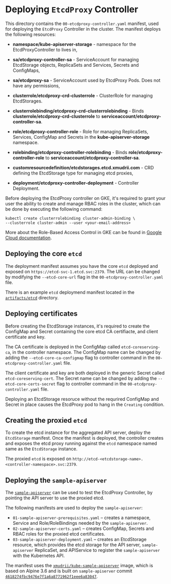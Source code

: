 # Deploying `EtcdProxy` Controller

This directory contains the `00-etcdproxy-controller.yaml` manifest, used for deploying the `EtcdProxy` Controller in the cluster. The manifest deploys the following resources:

* **namespace/kube-apiserver-storage** - namespace for the EtcdProxyController to lives in,

* **sa/etcdproxy-controller-sa** - ServiceAccount for managing EtcdStorage objects, ReplicaSets and Services, Secrets and ConfigMaps,
* **sa/etcdproxy-sa** - ServiceAccount used by EtcdProxy Pods. Does not have any permissions,

* **clusterrole/etcdproxy-crd-clusterrole** - ClusterRole for managing EtcdStorages.
* **clusterrolebinding/etcdproxy-crd-clusterrolebinding** - Binds **clusterrole/etcdproxy-crd-clusterrole** to **serviceaccount/etcdproxy-controller-sa**.

* **role/etcdproxy-controller-role** - Role for managing ReplicaSets, Services, ConfigMap and Secrets in the **kube-apiserver-storage** namespace.
* **rolebinding/etcdproxy-controller-rolebinding** - Binds **role/etcdproxy-controller-role** to **serviceaccount/etcdproxy-controller-sa**.

* **customresourcedefinition/etcdstorages.etcd.xmudrii.com** - CRD defining the EtcdStorage type for managing etcd proxies,
* **deployment/etcdproxy-controller-deployment** - Controller Deployment.

Before deploying the EtcdProxy controller on GKE, it's required to grant your user the ability to create and manage RBAC roles in the cluster,
which can be done by executing the following command:
```
kubectl create clusterrolebinding cluster-admin-binding \
--clusterrole cluster-admin --user <your-email-address>
```
More about the Role-Based Access Control in GKE can be found in [Google Cloud documentation](https://cloud.google.com/kubernetes-engine/docs/how-to/role-based-access-control).

## Deploying the core `etcd`

The deployment manifest assumes you have the core `etcd` deployed and exposed on `https://etcd-svc-1.etcd.svc:2379`.
The URL can be changed by modifying the `--etcd-core-url` flag in the `00-etcdproxy-controller.yaml` file.

There is an example `etcd` deploymend manifest located in the [`artifacts/etcd`](../etcd) directory.

## Deploying certificates

Before creating the EtcdStorage instances, it's required to create the ConfigMap and Secret containing the core etcd CA certifiacte, and client certificate and key.

The CA certificate is deployed in the ConfigMap called `etcd-coreserving-ca`, in the controller namespace. The ConfigMap name can be changed by adding the `--etcd-core-ca-configmap` flag to controller command in the `00-etcdproxy-controller.yaml` file.

The client certificate and key are both deployed in the generic Secret called `etcd-coreserving-cert`. The Secret name can be changed by adding the `--etcd-core-certs-secret` flag to controller command in the `00-etcdproxy-controller.yaml` file.

Deploying an EtcdStorage resoruce without the requrired ConfigMap and Secret in place causes the EtcdProxy pod to hang in the `Creating` condition.

## Creating the proxied `etcd`

To create the etcd instance for the aggregated API server, deploy the `EtcdStorage` manifest. Once the manifest is deployed, the controller creates and exposes the etcd proxy running against the `etcd` namespace named same as the `EtcdStorage` instance.

The proxied `etcd` is exposed on `http://etcd-<etcdstorage-name>.<controller-namespace>.svc:2379`.

## Deploying the `sample-apiserver`

The [`sample-apiserver`](https://github.com/kubernetes/sample-apiserver) can be used to test the EtcdProxy Controller, by pointing the API server to use the proxied etcd.

The following manifests are used to deploy the `sample-apiserver`:
* `01-sample-apiserver-prerequisites.yaml` – creates a namespace, Service and Role/RoleBindings needed by the `sample-apiserver`.
* `02-sample-apiserver-certs.yaml` – creates ConfigMap, Secrets and RBAC roles for the proxied etcd certificates.
* `03-sample-apiserver-deployment.yaml` – creates an EtcdStorage resource, which provides the etcd storage for the API server, `sample-apiserver` ReplicaSet, and APIService to register the `sample-apiserver` with the Kubernetes API.

The manifest uses the [`xmudrii/kube-sample-apiserver`](https://hub.docker.com/r/xmudrii/kube-sample-apiserver/) image, which is based on Alpine 3.6 and is built on `sample-apiserver` commit [`4618274fbc9476e7f1a6a8771962f1eee6a83047`](https://github.com/kubernetes/sample-apiserver/commit/4618274fbc9476e7f1a6a8771962f1eee6a83047).